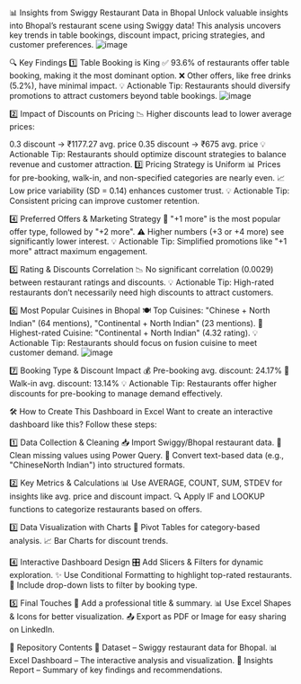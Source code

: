 📊 Insights from Swiggy Restaurant Data in Bhopal
Unlock valuable insights into Bhopal’s restaurant scene using Swiggy data! This analysis uncovers key trends in table bookings, discount impact, pricing strategies, and customer preferences.
![image](https://github.com/user-attachments/assets/12ad2dfb-7f80-43d4-80fb-da4879948a07)

🔍 Key Findings
1️⃣ Table Booking is King
✅ 93.6% of restaurants offer table booking, making it the most dominant option.
❌ Other offers, like free drinks (5.2%), have minimal impact.
💡 Actionable Tip: Restaurants should diversify promotions to attract customers beyond table bookings.
![image](https://github.com/user-attachments/assets/2c373e2f-5d3a-4b8c-95a6-a004cec06455)


2️⃣ Impact of Discounts on Pricing
📉 Higher discounts lead to lower average prices:

0.3 discount → ₹1177.27 avg. price
0.35 discount → ₹675 avg. price
💡 Actionable Tip: Restaurants should optimize discount strategies to balance revenue and customer attraction.
3️⃣ Pricing Strategy is Uniform
📊 Prices for pre-booking, walk-in, and non-specified categories are nearly even.
📈 Low price variability (SD = 0.14) enhances customer trust.
💡 Actionable Tip: Consistent pricing can improve customer retention.

4️⃣ Preferred Offers & Marketing Strategy
🎯 "+1 more" is the most popular offer type, followed by "+2 more".
⚠️ Higher numbers (+3 or +4 more) see significantly lower interest.
💡 Actionable Tip: Simplified promotions like "+1 more" attract maximum engagement.

5️⃣ Rating & Discounts Correlation
📉 No significant correlation (0.0029) between restaurant ratings and discounts.
💡 Actionable Tip: High-rated restaurants don’t necessarily need high discounts to attract customers.

6️⃣ Most Popular Cuisines in Bhopal
🍽️ Top Cuisines: "Chinese + North Indian" (64 mentions), "Continental + North Indian" (23 mentions).
🌟 Highest-rated Cuisine: "Continental + North Indian" (4.32 rating).
💡 Actionable Tip: Restaurants should focus on fusion cuisine to meet customer demand.
![image](https://github.com/user-attachments/assets/94a41e75-ec97-42d5-bcb8-4c457ac593ab)


7️⃣ Booking Type & Discount Impact
💰 Pre-booking avg. discount: 24.17%
🚶 Walk-in avg. discount: 13.14%
💡 Actionable Tip: Restaurants offer higher discounts for pre-booking to manage demand effectively.

🛠 How to Create This Dashboard in Excel
Want to create an interactive dashboard like this? Follow these steps:

1️⃣ Data Collection & Cleaning
📥 Import Swiggy/Bhopal restaurant data.
🧹 Clean missing values using Power Query.
🔀 Convert text-based data (e.g., "ChineseNorth Indian") into structured formats.

2️⃣ Key Metrics & Calculations
📊 Use AVERAGE, COUNT, SUM, STDEV for insights like avg. price and discount impact.
🔍 Apply IF and LOOKUP functions to categorize restaurants based on offers.

3️⃣ Data Visualization with Charts
📌 Pivot Tables for category-based analysis.
📈 Bar Charts for discount trends.

4️⃣ Interactive Dashboard Design
🎛️ Add Slicers & Filters for dynamic exploration.
✨ Use Conditional Formatting to highlight top-rated restaurants.
📌 Include drop-down lists to filter by booking type.

5️⃣ Final Touches
🎨 Add a professional title & summary.
📊 Use Excel Shapes & Icons for better visualization.
📤 Export as PDF or Image for easy sharing on LinkedIn.

📂 Repository Contents
📁 Dataset – Swiggy restaurant data for Bhopal.
📊 Excel Dashboard – The interactive analysis and visualization.
📄 Insights Report – Summary of key findings and recommendations.

